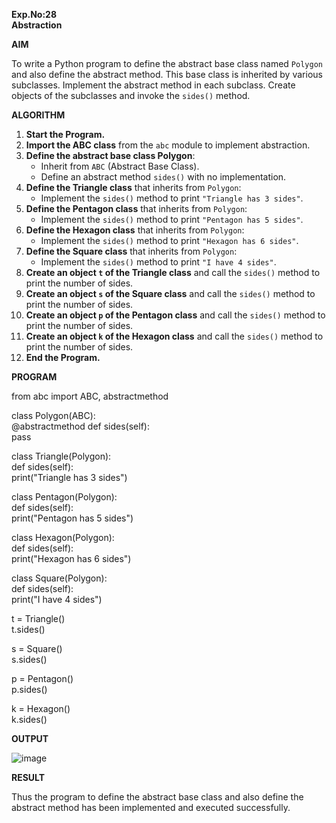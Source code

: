 **Exp.No:28  
Abstraction**

**AIM** 

To write a Python program to define the abstract base class named `Polygon` and also define the abstract method. This base class is inherited by various subclasses. Implement the abstract method in each subclass. Create objects of the subclasses and invoke the `sides()` method.


**ALGORITHM**

1. **Start the Program.**
2. **Import the ABC class** from the `abc` module to implement abstraction.
3. **Define the abstract base class Polygon**:
   - Inherit from `ABC` (Abstract Base Class).
   - Define an abstract method `sides()` with no implementation.
4. **Define the Triangle class** that inherits from `Polygon`:
   - Implement the `sides()` method to print `"Triangle has 3 sides"`.
5. **Define the Pentagon class** that inherits from `Polygon`:
   - Implement the `sides()` method to print `"Pentagon has 5 sides"`.
6. **Define the Hexagon class** that inherits from `Polygon`:
   - Implement the `sides()` method to print `"Hexagon has 6 sides"`.
7. **Define the Square class** that inherits from `Polygon`:
   - Implement the `sides()` method to print `"I have 4 sides"`.
8. **Create an object `t` of the Triangle class** and call the `sides()` method to print the number of sides.
9. **Create an object `s` of the Square class** and call the `sides()` method to print the number of sides.
10. **Create an object `p` of the Pentagon class** and call the `sides()` method to print the number of sides.
11. **Create an object `k` of the Hexagon class** and call the `sides()` method to print the number of sides.
12. **End the Program.**


**PROGRAM**

from abc import ABC, abstractmethod

class Polygon(ABC):   
    @abstractmethod
    def sides(self):   
        pass  

class Triangle(Polygon):   
    def sides(self):   
        print("Triangle has 3 sides")   

class Pentagon(Polygon):   
    def sides(self):   
        print("Pentagon has 5 sides")   

class Hexagon(Polygon):   
    def sides(self):   
        print("Hexagon has 6 sides")   

class Square(Polygon):   
    def sides(self):   
        print("I have 4 sides")   

 
t = Triangle()   
t.sides()

s = Square()   
s.sides()

p = Pentagon()   
p.sides()

k = Hexagon()   
k.sides()


**OUTPUT**

![image](https://github.com/user-attachments/assets/ca3121ed-8f6e-4dbf-af0b-ec1487f354e2)


**RESULT**

Thus the program to define the abstract base class and also define the abstract method has been implemented and executed successfully.
